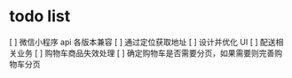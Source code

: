 # todo list

[ ] 微信小程序 api 各版本兼容
[ ] 通过定位获取地址
[ ] 设计并优化 UI
[ ] 配送相关业务
[ ] 购物车商品失效处理
[ ] 确定购物车是否需要分页，如果需要则完善购物车分页

